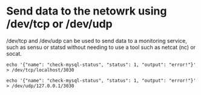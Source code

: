 # Send data to the netowrk using /dev/tcp or /dev/udp

/dev/tcp and /dev/udp can be used to send data to a monitoring service, such as sensu or statsd without needing to use a tool such as netcat (nc) or socat. 

```
echo '{"name": "check-mysql-status", "status": 1, "output": "error!"}' > /dev/tcp/localhost/3030
```

```
echo '{"name": "check-mysql-status", "status": 1, "output": "error!"}' > /dev/udp/127.0.0.1/3030
```
